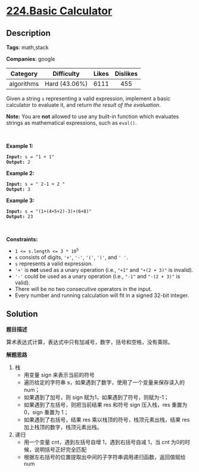 # [224.Basic Calculator](https://leetcode.com/problems/basic-calculator/description/)

## Description

**Tags**: math,stack

**Companies**: google

| Category | Difficulty | Likes | Dislikes |
| :------: | :--------: | :---: | :------: |
| algorithms | Hard (43.06%) | 6111 | 455 |

<p>Given a string <code>s</code> representing a valid expression, implement a basic calculator to evaluate it, and return <em>the result of the evaluation</em>.</p>
<p><strong>Note:</strong> You are <strong>not</strong> allowed to use any built-in function which evaluates strings as mathematical expressions, such as <code>eval()</code>.</p>
<p>&nbsp;</p>
<p><strong class="example">Example 1:</strong></p>
<pre><code><strong>Input:</strong> s = &quot;1 + 1&quot;
<strong>Output:</strong> 2</code></pre>
<p><strong class="example">Example 2:</strong></p>
<pre><code><strong>Input:</strong> s = &quot; 2-1 + 2 &quot;
<strong>Output:</strong> 3</code></pre>
<p><strong class="example">Example 3:</strong></p>
<pre><code><strong>Input:</strong> s = &quot;(1+(4+5+2)-3)+(6+8)&quot;
<strong>Output:</strong> 23</code></pre>
<p>&nbsp;</p>
<p><strong>Constraints:</strong></p>
<ul>
  <li><code>1 &lt;= s.length &lt;= 3 * 10<sup>5</sup></code></li>
  <li><code>s</code> consists of digits, <code>&#39;+&#39;</code>, <code>&#39;-&#39;</code>, <code>&#39;(&#39;</code>, <code>&#39;)&#39;</code>, and <code>&#39; &#39;</code>.</li>
  <li><code>s</code> represents a valid expression.</li>
  <li><code>&#39;+&#39;</code> is <strong>not</strong> used as a unary operation (i.e., <code>&quot;+1&quot;</code> and <code>&quot;+(2 + 3)&quot;</code> is invalid).</li>
  <li><code>&#39;-&#39;</code> could be used as a unary operation (i.e., <code>&quot;-1&quot;</code> and <code>&quot;-(2 + 3)&quot;</code> is valid).</li>
  <li>There will be no two consecutive operators in the input.</li>
  <li>Every number and running calculation will fit in a signed 32-bit integer.</li>
</ul>

## Solution

**题目描述**

算术表达式计算，表达式中只有加减号，数字，括号和空格，没有乘除。

**解题思路**

1. 栈
   - 用变量 sign 来表示当前的符号
   - 遍历给定的字符串 s，如果遇到了数字，使用了一个变量来保存读入的 num；
   - 如果遇到了加号，则 sign 赋为1，如果遇到了符号，则赋为-1；
   - 如果遇到了左括号，则把当前结果 res 和符号 sign 压入栈，res 重置为 0，sign 重置为 1；
   - 如果遇到了右括号，结果 res 乘以栈顶的符号，栈顶元素出栈，结果 res 加上栈顶的数字，栈顶元素出栈。
2. 递归
   - 用一个变量 cnt，遇到左括号自增 1，遇到右括号自减 1，当 cnt 为0的时候，说明括号正好完全匹配
   - 根据左右括号的位置提取出中间的子字符串调用递归函数，返回值赋给 num


